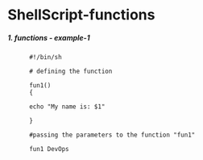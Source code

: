 # ShellScript-functions

##### 1. functions - example-1

          #!/bin/sh

          # defining the function

          fun1()
          {

          echo "My name is: $1"

          }

          #passing the parameters to the function "fun1"

          fun1 DevOps

